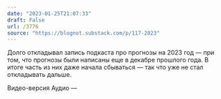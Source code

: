 ```yaml
---
date: "2023-01-25T21:07:33"
draft: False
url: /3776
source: "https://blognot.substack.com/p/117-2023"
---
```


Долго откладывал запись подкаста про прогнозы на 2023 год — при том, что прогнозы были написаны еще в декабре прошлого года. В итоге часть из них даже начала сбываться — так что уже не стал откладывать дальше. 

Видео-версия 
Аудио —

